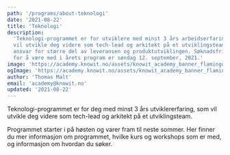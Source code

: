 ```yaml
---
path: '/programs/about-teknologi'
date: '2021-08-22'
title: 'Teknologi'
description:
  'Teknologi-programmet er for utviklere med minst 3 års arbeidserfaring som
  vil utvikle deg videre som tech-lead og arkitekt på et utviklingsteam, og ta
  ansvar for større del av leveransen og produktutviklingen. Søknadsfristen
  for å være med i årets program er søndag 12. september, 2021.'
image: 'https://academy.knowit.no/assets/knowit_academy_banner_flamingo.png'
ogImage: 'https://academy.knowit.no/assets/knowit_academy_banner_flamingo.png'
author: 'Thomas Malt'
email: 'academy@knowit.no'
updated: '2021-08-22'
---
```


Teknologi-programmet er for deg med minst 3 års utviklererfaring, som vil
utvikle deg videre som tech-lead og arkitekt på et utviklingsteam.

Programmet starter i på høsten og varer fram til neste sommer. Her finner du
mer informasjon om programmet, hvilke kurs og workshops som er med, og
informasjon om hvordan du søker.
